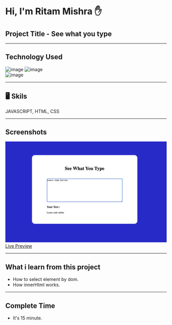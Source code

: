 # Hi, I'm Ritam Mishra ✋

## Project Title - See what you type 
***

## Technology Used 
![image](https://img.shields.io/badge/FirstTech-Html-orange) 
![image](https://img.shields.io/badge/SecondTech-CSS-blue)<br>
![image](https://img.shields.io/badge/ThirdTech-Javascript-yellow)

***
## 🖥️ Skils 
JAVASCRIPT, HTML, CSS

***  
## Screenshots

![image](./Image/See_What_You_Type.png)
[Live Preview](https://see-what-you-type-proj.netlify.app/)
***
## What i learn from this project
- How to select element by dom.
- How innerHtml works.
***
## Complete Time 
- It's 15 minute.


